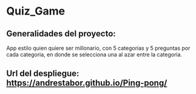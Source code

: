 # Quiz_Game
## Generalidades del proyecto:
App estilo quien quiere ser millonario, con 5 categorias y 5 preguntas por cada categoria, en donde se selecciona una al azar entre la categoria.
## Url del despliegue: https://andrestabor.github.io/Ping-pong/

